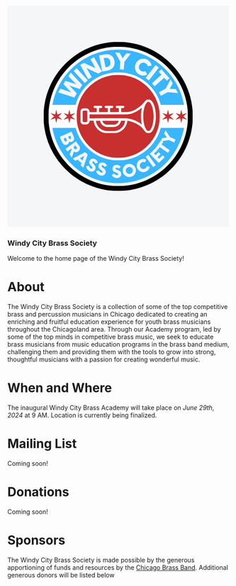 ![Windy City Brass Society Logo.](assets/images/WCBS%20Logo%20Ideas.png)
### Windy City Brass Society

Welcome to the home page of the Windy City Brass Society!

# About

The Windy City Brass Society is a collection of some of the top competitive brass and percussion musicians in Chicago dedicated to creating an enriching and fruitful education experience for youth brass musicians throughout the Chicagoland area. Through our Academy program, led by some of the top minds in competitive brass music, we seek to educate brass musicians from music education programs in the brass band medium, challenging them and providing them with the tools to grow into strong, thoughtful musicians with a passion for creating wonderful music.

# When and Where

The inaugural Windy City Brass Academy will take place on *June 29th, 2024* at 9 AM. Location is currently being finalized.

# Mailing List

Coming soon!

# Donations

Coming soon!

# Sponsors

The Windy City Brass Society is made possible by the generous apportioning of funds and resources by the [Chicago Brass Band](https://chicagobrassband.org). Additional generous donors will be listed below

<!--
**MattBillock/mattbillock** is a ✨ _special_ ✨ repository because its `README.md` (this file) appears on your GitHub profile.

Here are some ideas to get you started:

- 🔭 I’m currently working on ...
- 🌱 I’m currently learning ...
- 👯 I’m looking to collaborate on ...
- 🤔 I’m looking for help with ...
- 💬 Ask me about ...
- 📫 How to reach me: ...
- 😄 Pronouns: ...
- ⚡ Fun fact: ...
-->
